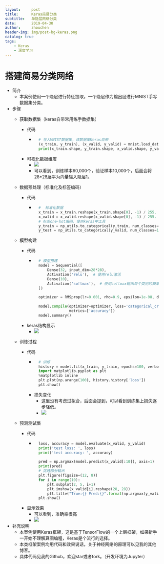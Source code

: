 ```yaml
---
layout:     post
title:      Keras简易分类
subtitle:   单隐层网络分类
date:       2019-04-30
author:     zhouchen
header-img: img/post-bg-keras.png
catalog: true
tags:
    - Keras
    - 深度学习
---
```


# 搭建简易分类网络
- 简介
	- 本案例使用一个隐层进行特征提取，一个隐层作为输出层进行MNIST手写数据集分类。
- 步骤
	- 获取数据集（keras自带常用练手数据集）
		- 代码
			- ```python
				# 导入MNIST数据集，该数据集Keras自带
				(x_train, y_train), (x_valid, y_valid) = mnist.load_data()
				print(x_train.shape, y_train.shape, x_valid.shape, y_valid.shape)
				```
		- 可视化数据维度
			- ![](https://img-blog.csdnimg.cn/20190430124629194.png)
			- 可以看到，训练样本60,000个，验证样本10,000个，后面会将28*28展平为向量输入隐层1。

	- 数据预处理（标准化及标签编码）
		- 代码
			- ```python
				#  标准化数据
				x_train = x_train.reshape(x_train.shape[0], -1) / 255.  # 原数据是0-255不适合输入模型训练，标准化为0-1
				x_valid = x_valid.reshape(x_valid.shape[0], -1) / 255.
				# 标签one-hot编码，使用keras中工具
				y_train = np_utils.to_categorical(y_train, num_classes=10)
				y_test = np_utils.to_categorical(y_valid, num_classes=10)
				```
	- 模型构建
		- 代码
			- ```python
				# 模型搭建
				model = Sequential([
				    Dense(32, input_dim=28*28),
				    Activation('relu'),  # 使用relu激活
				    Dense(10),
				    Activation('softmax'),  # 使用softmax输出每个类别的概率
				])
				
				optimizer = RMSprop(lr=0.001, rho=0.9, epsilon=1e-08, decay=0.0)
				
				model.compile(optimizer=optimizer, loss='categorical_crossentropy',  # 分类多用交叉熵
				              metrics=['accuracy'])
				model.summary()
				```
		- keras结构显示
			- ![](https://img-blog.csdnimg.cn/20190430125506135.png)
	- 训练过程
		- 代码
			- ```python
				# 训练
				history = model.fit(x_train, y_train, epochs=100, verbose=False)
				import matplotlib.pyplot as plt
				%matplotlib inline
				plt.plot(np.arange(100), history.history['loss'])
				plt.show()
				```
			- 损失变化
				- 这里没有考虑过拟合，后面会提到，可以看到训练集上损失逐步降低。
				- ![](https://img-blog.csdnimg.cn/20190430130853250.png)
	- 预测测试集
		- 代码
			- ```python
				loss, accuracy = model.evaluate(x_valid, y_valid)
				print('test loss: ', loss)
				print('test accuracy: ', accuracy)
				
				pred = np.argmax(model.predict(x_valid[:10]), axis=1)
				print(pred)
				# 挑选部分输出
				plt.figure(figsize=(12, 8))
				for i in range(10):
				    plt.subplot(2, 5, i+1)
				    plt.imshow(x_valid[i].reshape(28, 28))
				    plt.title("True:{} Pred:{}".format(np.argmax(y_valid[i]), pred[i]))
				plt.show()
				```
		- 显示效果
			- 可以看到，准确率很高
			- ![](https://img-blog.csdnimg.cn/20190430131821663.png)
- 补充说明
	- 本案例使用Keras框架，这是基于TensorFlow的一个上层框架，如果新手一开始不理解算图编程，Keras是个流行的选择。
	- 本类框架案例均用代码和效果说话，关于神经网络的原理可以见我的其他博客。
	- 具体代码见我的Github，欢迎star或者fork。（开发环境为Jupyter）